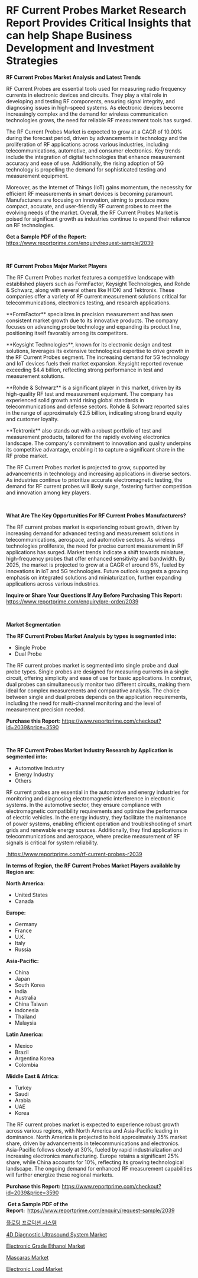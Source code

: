 <p><h1>RF Current Probes Market Research Report Provides Critical Insights that can help Shape Business Development and Investment Strategies</h1></p><p><strong>RF Current Probes Market Analysis and Latest Trends</strong></p>
<p><p>RF Current Probes are essential tools used for measuring radio frequency currents in electronic devices and circuits. They play a vital role in developing and testing RF components, ensuring signal integrity, and diagnosing issues in high-speed systems. As electronic devices become increasingly complex and the demand for wireless communication technologies grows, the need for reliable RF measurement tools has surged.</p><p>The RF Current Probes Market is expected to grow at a CAGR of 10.00% during the forecast period, driven by advancements in technology and the proliferation of RF applications across various industries, including telecommunications, automotive, and consumer electronics. Key trends include the integration of digital technologies that enhance measurement accuracy and ease of use. Additionally, the rising adoption of 5G technology is propelling the demand for sophisticated testing and measurement equipment.</p><p>Moreover, as the Internet of Things (IoT) gains momentum, the necessity for efficient RF measurements in smart devices is becoming paramount. Manufacturers are focusing on innovation, aiming to produce more compact, accurate, and user-friendly RF current probes to meet the evolving needs of the market. Overall, the RF Current Probes Market is poised for significant growth as industries continue to expand their reliance on RF technologies.</p></p>
<p><strong>Get a Sample PDF of the Report:&nbsp;</strong> <a href="https://www.reportprime.com/enquiry/request-sample/2039">https://www.reportprime.com/enquiry/request-sample/2039</a></p>
<p>&nbsp;</p>
<p><strong>RF Current Probes Major Market Players</strong></p>
<p><p>The RF Current Probes market features a competitive landscape with established players such as FormFactor, Keysight Technologies, and Rohde & Schwarz, along with several others like HIOKI and Tektronix. These companies offer a variety of RF current measurement solutions critical for telecommunications, electronics testing, and research applications.</p><p>**FormFactor** specializes in precision measurement and has seen consistent market growth due to its innovative products. The company focuses on advancing probe technology and expanding its product line, positioning itself favorably among its competitors. </p><p>**Keysight Technologies**, known for its electronic design and test solutions, leverages its extensive technological expertise to drive growth in the RF Current Probes segment. The increasing demand for 5G technology and IoT devices fuels their market expansion. Keysight reported revenue exceeding $4.4 billion, reflecting strong performance in test and measurement solutions.</p><p>**Rohde & Schwarz** is a significant player in this market, driven by its high-quality RF test and measurement equipment. The company has experienced solid growth amid rising global standards in telecommunications and defense sectors. Rohde & Schwarz reported sales in the range of approximately €2.5 billion, indicating strong brand equity and customer loyalty.</p><p>**Tektronix** also stands out with a robust portfolio of test and measurement products, tailored for the rapidly evolving electronics landscape. The company's commitment to innovation and quality underpins its competitive advantage, enabling it to capture a significant share in the RF probe market.</p><p>The RF Current Probes market is projected to grow, supported by advancements in technology and increasing applications in diverse sectors. As industries continue to prioritize accurate electromagnetic testing, the demand for RF current probes will likely surge, fostering further competition and innovation among key players.</p></p>
<p>&nbsp;</p>
<p><strong>What Are The Key Opportunities For RF Current Probes Manufacturers?</strong></p>
<p><p>The RF current probes market is experiencing robust growth, driven by increasing demand for advanced testing and measurement solutions in telecommunications, aerospace, and automotive sectors. As wireless technologies proliferate, the need for precise current measurement in RF applications has surged. Market trends indicate a shift towards miniature, high-frequency probes that offer enhanced sensitivity and bandwidth. By 2025, the market is projected to grow at a CAGR of around 6%, fueled by innovations in IoT and 5G technologies. Future outlook suggests a growing emphasis on integrated solutions and miniaturization, further expanding applications across various industries.</p></p>
<p><strong>Inquire or Share Your Questions If Any Before Purchasing This Report:</strong> <a href="https://www.reportprime.com/enquiry/pre-order/2039">https://www.reportprime.com/enquiry/pre-order/2039</a></p>
<p>&nbsp;</p>
<p><strong>Market Segmentation</strong></p>
<p><strong>The RF Current Probes Market Analysis by types is segmented into:</strong></p>
<p><ul><li>Single Probe</li><li>Dual Probe</li></ul></p>
<p><p>The RF current probes market is segmented into single probe and dual probe types. Single probes are designed for measuring currents in a single circuit, offering simplicity and ease of use for basic applications. In contrast, dual probes can simultaneously monitor two different circuits, making them ideal for complex measurements and comparative analysis. The choice between single and dual probes depends on the application requirements, including the need for multi-channel monitoring and the level of measurement precision needed.</p></p>
<p><strong>Purchase this Report:&nbsp;</strong><a href="https://www.reportprime.com/checkout?id=2039&price=3590">https://www.reportprime.com/checkout?id=2039&price=3590</a></p>
<p>&nbsp;</p>
<p><strong>The RF Current Probes Market Industry Research by Application is segmented into:</strong></p>
<p><ul><li>Automotive Industry</li><li>Energy Industry</li><li>Others</li></ul></p>
<p><p>RF current probes are essential in the automotive and energy industries for monitoring and diagnosing electromagnetic interference in electronic systems. In the automotive sector, they ensure compliance with electromagnetic compatibility requirements and optimize the performance of electric vehicles. In the energy industry, they facilitate the maintenance of power systems, enabling efficient operation and troubleshooting of smart grids and renewable energy sources. Additionally, they find applications in telecommunications and aerospace, where precise measurement of RF signals is critical for system reliability.</p></p>
<p><a href="https://www.reportprime.com/rf-current-probes-r2039">&nbsp;https://www.reportprime.com/rf-current-probes-r2039</a></p>
<p><strong>In terms of Region, the RF Current Probes Market Players available by Region are:</strong></p>
<p>
    <p> <strong> North America: </strong>
        <ul>
            <li>United States</li>
            <li>Canada</li>
        </ul>
        </p> 
    <p> <strong> Europe: </strong>
        <ul>
            <li>Germany</li>
            <li>France</li>
            <li>U.K.</li>
            <li>Italy</li>
            <li>Russia</li>
        </ul>
        </p> 
    <p> <strong> Asia-Pacific: </strong>
        <ul>
            <li>China</li>
            <li>Japan</li>
            <li>South Korea</li>
            <li>India</li>
            <li>Australia</li>
            <li>China Taiwan</li>
            <li>Indonesia</li>
            <li>Thailand</li>
            <li>Malaysia</li>
        </ul>
        </p> 
    <p> <strong> Latin America: </strong>
        <ul>
            <li>Mexico</li>
            <li>Brazil</li>
            <li>Argentina Korea</li>
            <li>Colombia</li>
        </ul>
        </p> 
    <p> <strong> Middle East & Africa: </strong>
        <ul>
            <li>Turkey</li>
            <li>Saudi</li>
            <li>Arabia</li>
            <li>UAE</li>
            <li>Korea</li>
        </ul>
    </p>
    </p>
<p><p>The RF current probes market is expected to experience robust growth across various regions, with North America and Asia-Pacific leading in dominance. North America is projected to hold approximately 35% market share, driven by advancements in telecommunications and electronics. Asia-Pacific follows closely at 30%, fueled by rapid industrialization and increasing electronics manufacturing. Europe retains a significant 25% share, while China accounts for 10%, reflecting its growing technological landscape. The ongoing demand for enhanced RF measurement capabilities will further energize these regional markets.</p></p>
<p><strong>Purchase this Report: </strong><a href="https://www.reportprime.com/checkout?id=2039&price=3590">https://www.reportprime.com/checkout?id=2039&price=3590</a></p>
<p>&nbsp;<strong>Get a Sample PDF of the Report:&nbsp;&nbsp;</strong><a href="https://www.reportprime.com/enquiry/request-sample/2039">https://www.reportprime.com/enquiry/request-sample/2039</a></p>
<p><strong></strong></p>
<p><p><a href="https://medium.com/@kelvinfeenrey98677/%EB%B6%80%EC%9C%A0%EC%8B%9D-%EC%83%9D%EC%82%B0-%EC%8B%9C%EC%8A%A4%ED%85%9C-%EC%8B%9C%EC%9E%A5-2024%EB%85%84%EB%B6%80%ED%84%B0-2031%EB%85%84%EA%B9%8C%EC%A7%80%EC%9D%98-%EA%B8%80%EB%A1%9C%EB%B2%8C-%EC%8B%9C%EC%9E%A5-%ED%86%B5%EC%B0%B0%EB%A0%A5-%EB%B0%8F-%ED%8C%90%EB%A7%A4-%EB%8F%99%ED%96%A5-7dd252e3fd54">플로팅 프로덕션 시스템</a></p><p><a href="https://medium.com/@luke.russell779/4d-diagnostic-ultrasound-system-market-investigation-industry-evolution-and-forecast-till-2031-1290171f30b3">4D Diagnostic Ultrasound System Market</a></p><p><a href="https://medium.com/@ashlyglover/unveiling-market-trends-global-electronic-grade-ethanol-market-growth-and-regional-insights-2024-ca36469cb109">Electronic Grade Ethanol Market</a></p><p><a href="https://issuu.com/reportprime-2/docs/mascaras-market-size-2030.pptx_87c6801d35d987">Mascaras Market</a></p><p><a href="https://github.com/gulaimolin/Market-Research-Report-List-6/blob/main/electronic-load-market.md">Electronic Load Market</a></p></p>